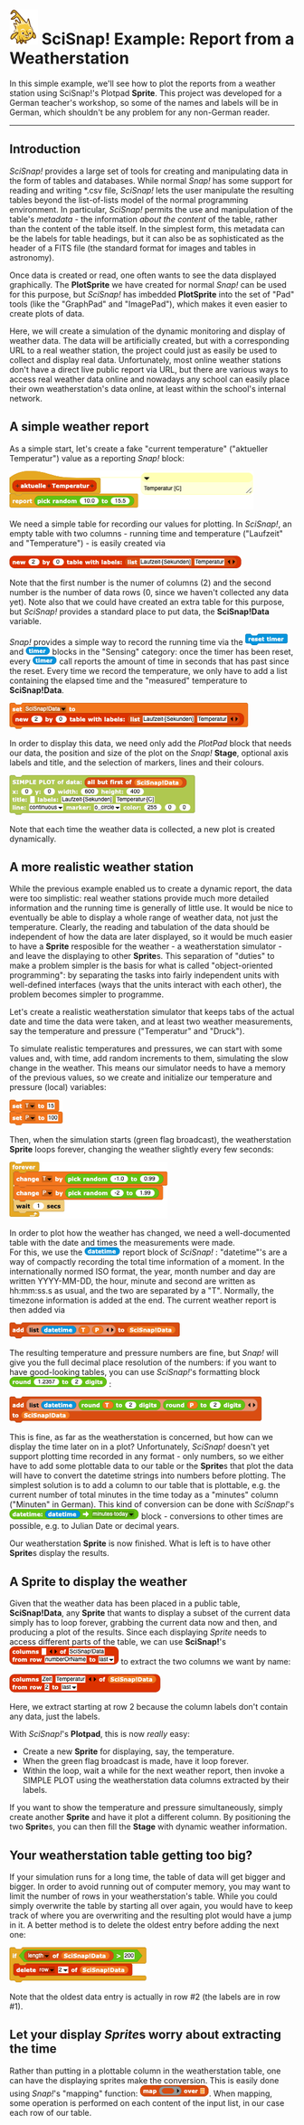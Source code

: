 # <img alt="scientific-snap-icon" src="../../../images/einstein_snap.png" width="50"/> SciSnap! Example: Report from a Weatherstation

In this simple example, we'll see how to plot the reports from a weather station using SciSnap!'s Plotpad **Sprite**.
This project was developed for a German teacher's workshop, so some of the names and labels will be in German, which shouldn't be any problem for any non-German reader.

---

## Introduction

*SciSnap!* provides a large set of tools for creating and manipulating data in the form of tables and databases.
While normal *Snap!* has some support for reading and writing \*.csv file, *SciSnap!* lets the user manipulate the resulting tables beyond the list-of-lists model of the normal programming environment.
In particular, *SciSnap!* permits the use and manipulation of the table's *metadata* - the information _about_ _the_ _content_ of the table, rather than the content of the table itself.
In the simplest form, this metadata can be the labels for table headings, but it can also be as sophisticated as the header of a FITS file (the standard format for images and tables in astronomy).

Once data is created or read, one often wants to see the data displayed graphically.
The **PlotSprite** we have created for normal *Snap!* can be used for this purpose, but *SciSnap!* has imbedded **PlotSprite** into the set of "Pad" tools (like the "GraphPad" and "ImagePad"), which makes it even easier to create plots of data.

Here, we will create a simulation of the dynamic monitoring and display of weather data.
The data will be artificially created, but with a corresponding URL to a real weather station, the project could just as easily be used to collect and display real data.
Unfortunately, most online weather stations don't have a direct live public report via URL, but there are various ways to access real weather data online and nowadays any school can easily place their own weatherstation's data online, at least within the school's internal network.


## A simple weather report

As a simple start,  let's create a fake "current temperature" ("aktueller Temperatur") value as a reporting *Snap!* block:

![aktueller Temperatur](./images/aktueller_Temperatur.png)

We need a simple table for recording our values for plotting.
In *SciSnap!*, an empty table with two columns - running time and temperature ("Laufzeit" and "Temperature") - is easily created via

![new table](./images/new_table.png)

Note that the first number is the numer of columns (2) and the second number is the number of data rows (0, since we haven't collected any data yet).
Note also that we could have created an extra table for this purpose, but *SciSnap!* provides a standard place to put data, the **SciSnap!Data** variable.

*Snap!* provides a simple way to record the running time via the ![reset timer](./images/reset_timer.png) and ![timer](./images/timer.png) blocks in the "Sensing" category: once the timer has been reset, every ![timer](./images/timer.png) call reports the amount of time in seconds that has past since the reset.
Every time we record the temperature, we only have to add a list containing the elapsed time and the "measured" temperature to **SciSnap!Data**.

![simple data](./images/simple_data.png)

In order to display this data, we need only add the *PlotPad* block that needs our data, the position and size of the plot on the *Snap!* **Stage**, optional axis labels and title, and the selection of markers, lines and their colours.

![simple plot](./images/simple_plot.png)

Note that each time the weather data is collected, a new plot is created dynamically.


## A more realistic weather station

While the previous example enabled us to create a dynamic report, the data were too simplistic: real weather stations provide much more detailed information and the running time is generally of little use.
It would be nice to eventually be able to display a whole range of weather data, not just the temperature.
Clearly, the reading and tabulation of the data should be independent of how the data are later displayed, so it would be much easier to have a **Sprite** resposible for the weather - a weatherstation simulator - and leave the displaying to other **Sprite**s.
This separation of "duties" to make a problem simpler is the basis for what is called "object-oriented programming": by separating the tasks into fairly independent units with well-defined interfaces (ways that the units interact with each other), the problem becomes simpler to programme.

Let's create a realistic weatherstation simulator that keeps tabs of the actual date and time the data were taken, and at least two weather measurements, say the temperature and pressure ("Temperatur" and "Druck").

To simulate realistic temperatures and pressures, we can start with some values and, with time, add random increments to them, simulating the slow change in the weather.
This means our simulator needs to have a memory of the previous values, so we create and initialize our temperature and pressure (local) variables:

![set T P](./images/set_T_P.png)

Then, when the simulation starts (green flag broadcast), the weatherstation **Sprite** loops forever, changing the weather slightly every few seconds:

![change weather](./images/change_weather.png)

In order to plot how the weather has changed, we need a well-documented table with the date and times the measurements were made.  
For this, we use the ![datetime](./images/datetime.png) report block of *SciSnap!* : "datetime"'s are a way of compactly recording the total time information of a moment.
In the internationally normed ISO format, the year, month number and day are written YYYY-MM-DD, the hour, minute and second are written as hh:mm:ss.s as usual, and the two are separated by a "T".
Normally, the timezone information is added at the end.
The current weather report is then added via

![add datetime T P](./images/add_datetime_T_P.png)

The resulting temperature and pressure numbers are fine, but *Snap!* will give you the full decimal place resolution of the numbers: if you want to have good-looking tables, you can use *SciSnap!*'s formatting block ![round to 2 digits](./images/round_to_digits.png) :

![add datetime T P](./images/add_datetime_rounded_T_P.png)

This is fine, as far as the weatherstation is concerned, but how can we display the time later on in a plot?
Unfortunately, *SciSnap!* doesn't yet support plotting time recorded in any format - only numbers, so we either have to add some plottable data to our table or the **Sprite**s that plot the data will have to convert the datetime strings into numbers before plotting.
The simplest solution is to add a column to our table that is plottable, e.g. the current number of total minutes in the time today as a "minutes" column ("Minuten" in German).
This kind of conversion can be done with *SciSnap!*'s ![datetime to minutes today](./images/datetime_to_minutes_today.png) block - conversions to other times are possible, e.g. to Julian Date or decimal years.

Our weatherstation **Sprite** is now finished.  What is left is to have other **Sprite**s display the results.


## A Sprite to display the weather

Given that the weather data has been placed in a public table, **SciSnap!Data**, any **Sprite** that wants to display a subset of the current data simply has to loop forever, grabbing the current data now and then, and producing a plot of the results.
Since each displaying *Sprite* needs to access different parts of the table, we can use **SciSnap!**'s ![columns of from row to](./images/columns_of_from_row_to.png) to extract the two columns we want by name:

![columns_Zeit_Temperatur of SciSnapData](./images/columns_Zeit_Temperatur_of_SciSnapData.png)

Here, we extract starting at row 2 because the column labels don't contain any data, just the labels.

With *SciSnap!*'s **Plotpad**, this is now _really_ easy: 
- Create a new **Sprite** for displaying, say, the temperature.
- When the green flag broadcast is made, have it loop forever.
- Within the loop, wait a while for the next weather report, then invoke a SIMPLE PLOT using the weatherstation data columns extracted by their labels.

If you want to show the temperature and pressure simultaneously, simply create another **Sprite** and have it plot a different column.  By positioning the two **Sprite**s, you can then fill the **Stage** with dynamic weather information.


## Your weatherstation table getting too big?

If your simulation runs for a long time, the table of data will get bigger and bigger.
In order to avoid running out of computer memory, you may want to limit the number of rows in your weatherstation's table.
While you could simply overwrite the table by starting all over again, you would have to keep track of where you are overwriting and the resulting plot would have a jump in it.
A better method is to delete the oldest entry before adding the next one:

![delete row 2](./images/delete_row_2.png)

Note that the oldest data entry is actually in row \#2 (the labels are in row \#1).


## Let your display *Sprite*s worry about extracting the time

Rather than putting in a plottable column in the weatherstation table, one can have the displaying sprites make the conversion.
This is easily done using *Snap!*'s "mapping" function: ![map over](./images/map_over.png).
When mapping, some operation is performed on each content of the input list, in our case each row of our table.


